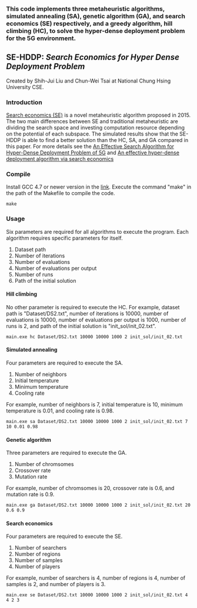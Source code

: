 ### This code implements three metaheuristic algorithms, simulated annealing (SA), genetic algorithm (GA), and search economics (SE) respectively, and a greedy algorithm, hill climbing (HC), to solve the hyper-dense deployment problem for the 5G environment.

## SE-HDDP: *Search Economics for Hyper Dense Deployment Problem*
Created by Shih-Jui Liu and Chun-Wei Tsai at National Chung Hsing University CSE.

### Introduction
[Search economics (SE)](https://doi.org/10.1109/SMC.2015.447) is a novel metaheuristic algorithm proposed in 2015. The two main differences between SE and traditional metaheuristic are dividing the search space and investing computation resource depending on the potential of each subspace. The simulated results show that the SE-HDDP is able to find a better solution than the HC, SA, and GA compared in this paper. For more details see the [An Effective Search Algorithm for Hyper-Dense Deployment Problem of 5G](https://doi.org/10.1016/j.procs.2018.10.161) and [An effective hyper-dense deployment algorithm via search economics](https://doi.org/10.1007/s12652-019-01353-8)

### Compile
Install GCC 4.7 or newer version in the [link](https://sourceforge.net/projects/mingw-w64/files/). Execute the command "make" in the path of the Makefile to compile the code.

    make

### Usage
Six parameters are required for all algorithms to execute the program. Each algorithm requires specific parameters for itself.
1. Dataset path
2. Number of iterations
3. Number of evaluations
4. Number of evaluations per output
5. Number of runs
6. Path of the initial solution

#### Hill climbing
No other parameter is required to execute the HC. For example, dataset path is "Dataset/DS2.txt", number of iterations is 10000, number of evaluations is 10000, number of evaluations per output is 1000, number of runs is 2, and path of the initial solution is "init_sol/init_02.txt".

    main.exe hc Dataset/DS2.txt 10000 10000 1000 2 init_sol/init_02.txt

#### Simulated annealing
Four parameters are required to execute the SA.
1. Number of neighbors
2. Initial temperature
3. Minimum temperature
4. Cooling rate

For example, number of neighbors is 7, initial temperature is 10, minimum temperature is 0.01, and cooling rate is 0.98.
 
    main.exe sa Dataset/DS2.txt 10000 10000 1000 2 init_sol/init_02.txt 7 10 0.01 0.98

#### Genetic algorithm
Three parameters are required to execute the GA.
1. Number of chromsomes
2. Crossover rate
3. Mutation rate

For example, number of chromsomes is 20, crossover rate is 0.6, and mutation rate is 0.9.
 
    main.exe ga Dataset/DS2.txt 10000 10000 1000 2 init_sol/init_02.txt 20 0.6 0.9

#### Search economics
Four parameters are required to execute the SE.
1. Number of searchers
2. Number of regions
3. Number of samples
4. Number of players

For example, number of searchers is 4, number of regions is 4, number of samples is 2, and number of players is 3.
 
    main.exe se Dataset/DS2.txt 10000 10000 1000 2 init_sol/init_02.txt 4 4 2 3

